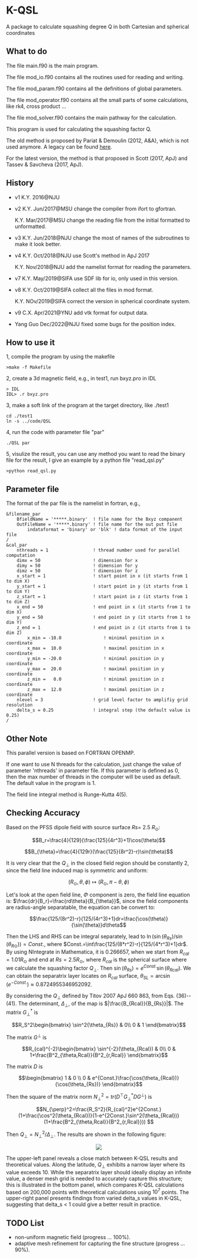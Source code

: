 # K-QSL
A package to calculate squashing degree Q in both Cartesian and spherical coordinates

## What to do
The file main.f90 is the main program.

The file mod_io.f90 contains all the routines used for reading and writing.

The file mod_param.f90 contains all the definitions of global parameters.

The file mod_operator.f90 contains all the small parts of some calculations, like rk4, cross product ...

The file mod_solver.f90 contains the main pathway for the calculation.

This program is used for calculating the squashing factor Q.

The old method is proposed by Pariat & Demoulin (2012, A&A), which is not used anymore. A legacy can be found [here](https://github.com/njuguoyang/magnetic_modeling_codes/tree/main/code/QSL).

For the latest version, the method is that proposed in Scott (2017, ApJ) and Tassev & Savcheva (2017, ApJ).

## History
- v1 K.Y. 2016@NJU

- v2 K.Y. Jun/2017@MSU change the compiler from ifort to gfortran.

   K.Y. Mar/2017@MSU change the reading file from the initial formatted to unformatted.
   
- v3 K.Y. Jun/2018@NJU change the most of names of the subroutines to make it look better.

- v4 K.Y. Oct/2018@NJU use Scott's method in ApJ 2017

   K.Y. Nov/2018@NJU add the namelist format for reading the parameters.
   
- v7 K.Y. May/2019@SIFA use SDF lib for io, only used in this version.

- v8 K.Y. Oct/2019@SIFA collect all the files in mod format.

   K.Y. NOv/2019@SIFA correct the version in spherical coordinate system.

- v9 C.X. Apr/2021@YNU add vtk format for output data.

- Yang Guo Dec/2022@NJU fixed some bugs for the position index.

## How to use it
1, compile the program by using the makefile
```
>make -f Makefile
```

2, create a 3d magnetic field, e.g., in test1, run bxyz.pro in IDL
```
> IDL
IDL> .r bxyz.pro
```

3, make a soft link of the program at the target directory, like ./test1
```
cd ./test1
ln -s ../code/QSL
```

4, run the code with parameter file "par"
```
./QSL par
```

5, visulize the result, you can use any method you want to read the binary file for the result, I give an example by a python file "read_qsl.py"
```
>python read_qsl.py
```

## Parameter file
The format of the par file is the namelist in fortran, e.g.,

```
&filename_par
	BfieldName = '*****.binary'  ! file name for the Bxyz companent 
	OutFileName = '*****.binary' ! file name for the out put file
        indataformat = 'binary' or 'blk' ! data format of the input file
/
&cal_par
	nthreads = 1                 ! thread number used for parallel computation
	dimx = 50                    ! dimension for x
	dimy = 50                    ! dimension for y
	dimz = 50                    ! dimension for z
	x_start = 1                  ! start point in x (it starts from 1 to dim X)
	y_start = 1                  ! start point in y (it starts from 1 to dim Y)
	z_start = 1                  ! start point in z (it starts from 1 to dim Z)
	x_end = 50                   ! end point in x (it starts from 1 to dim X)
	y_end = 50                   ! end point in y (it starts from 1 to dim Y)
	z_end = 1                    ! end point in z (it starts from 1 to dim Z)
        x_min = -10.0                ! minimal position in x coordinate
        x_max =  10.0                ! maximal position in x coordinate
        y_min = -20.0                ! minimal position in y coordinate
        y_max =  20.0                ! maximal position in y coordinate
        z_min =   0.0                ! minimal position in z coordinate
        z_max =  12.0                ! maximal position in z coordinate
	nlevel = 3                   ! grid level factor to amplifiy grid resolution 
	delta_s = 0.25               ! integral step (the default value is 0.25)
/
```

## Other Note
This parallel version is based on FORTRAN OPENMP.

If one want to use N threads for the calculation, just change the value of parameter 'nthreads' in parameter file. If this parameter is defined as 0, then the max number of threads in the computer will be used as default. The default value in the program is 1.

The field line integral method is Runge-Kutta 4(5).


## Checking Accuracy
Based on the PFSS dipole field with source surface $Rs$= 2.5 $R_{\odot}$:

$$B_r=\frac{4}{129}(\frac{125}{4r^3}+1)\cos(\theta)$$

$$B_{\theta}=\frac{4}{129r}(\frac{125}{8r^2}-r)\sin(\theta)$$

It is very clear that the $Q_{\perp}$ in the closed field region should be constantly 2, since the field line induced map is symmetric and uniform:

$$(R_{\odot},\theta,\phi)\mapsto(R_{\odot},\pi-\theta,\phi)$$

Let's look at the open field line, $\Phi$ component is zero, the field line equation is: $`\frac{dr}{B_r}=\frac{rd\theta}{B_{\theta}}`$, 
since the field components are radius-angle separatable, the equation can be convert to:

$$\frac{125/(8r^2)-r}{125/(4r^3)+1}dr=\frac{\cos(\theta)}{\sin(\theta)}d\theta$$

Then the LHS and RHS can be integral separately, lead to $`\ln(\sin(\theta_{Rs})/\sin(\theta_{R\odot}))=Const.`$, where $`Const.=\int\frac{125/(8*r^2)-r}{125/(4*r^3)+1}dr`$.
By using NIntegrate in Mathematica, it is 0.266657, when we start from $R_{cal}=1.01R_{\odot}$ and end at $Rs=2.5R_{\odot}$, where $R_{cal}$ is the spherical surface where we calculate the squashing factor $Q_{\perp}$.
Then $`\sin(\theta_{Rs})=e^{Const.}\sin(\theta_{Rcal})`$. We can obtain the separatrix layer locates on $R_{cal}$ surface, $\theta_{SL}=\arcsin(e^{-Const.})\approx 0.8724955346952092$.

By considering the $Q_{\perp}$ defined by Titov 2007 ApJ 660 863, from Eqs. (36)--(41).
The determinant, $\Delta_{\perp}$, of the map is $|\frac{B_{Rcal}}{B_{Rs}}|$.
The matrix $G^*_{\perp}$ is

```math
R_S^2\begin{bmatrix}
\sin^2{\theta_{Rs}} & 0\\
0 & 1
\end{bmatrix}
```

The matrix $G^{\perp}$ is
```math
R_{cal}^{-2}\begin{bmatrix}
\sin^{-2}(\theta_{Rcal}) & 0\\
0 & 1+\frac{B^2_{\theta,Rcal}}{B^2_{r,Rcal}}
\end{bmatrix}
```

The matrix $D$ is
```math
\begin{bmatrix}
1 & 0 \\
0 & e^{Const.}\frac{\cos(\theta_{Rcal})}{\cos(\theta_{Rs})}
\end{bmatrix}
```

Then the square of the matrix norm $`N_{\perp}^2=tr(D^{\top}G^*_{\perp}DG^{\perp})`$ is

$$N_{\perp}^2=\frac{R_S^2}{R_{cal}^2}e^{2Const.}(1+\frac{\cos^2(\theta_{Rcal})}{1-e^{2Const.}\sin^2(\theta_{Rcal})}(1+\frac{B^2_{\theta,Rcal}}{B^2_{r,Rcal}})) $$

Then $Q_{\perp}=N_{\perp}^2/\Delta_{\perp}$. The results are shown in the following figure:
<p align="center"><img src="https://raw.githubusercontent.com/Kai-E-Yang/QSL/master/fig/K-QSL_vs_Theory.png" /></p>

The upper-left panel reveals a close match between K-QSL results and theoretical values. Along the latitude, $Q_{\perp}$ exhibits a narrow layer where its value exceeds 10. While the separatrix layer should ideally display an infinite value, a denser mesh grid is needed to accurately capture this structure; this is illustrated in the bottom panel, which compares K-QSL calculations based on 200,000 points with theoretical calculations using $10^7$ points. The upper-right panel presents findings from varied delta_s values in K-QSL, suggesting that delta_s < 1 could give a better result in practice.

## TODO List
- non-uniform magnetic field (progress ... 100%).
- adaptive mesh refinement for capturing the fine structure (progress ... 90%).
